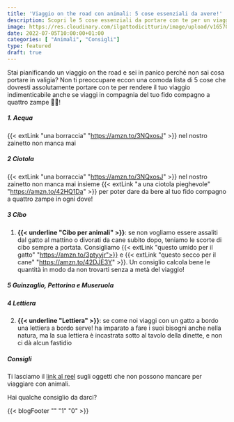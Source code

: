 ```yaml
---
title: 'Viaggio on the road con animali: 5 cose essenziali da avere!'
description: Scopri le 5 cose essenziali da portare con te per un viaggio on the road indimenticabile con il tuo animale! Leggi il nostro articolo per pianificare al meglio la tua avventura su quattro ruote.
image: https://res.cloudinary.com/ilgattodicitturin/image/upload/v1657024162/Articoli/10_cose_per_un_viaggio_ontheroad_udittt.jpg
date: 2022-07-05T10:00:00+01:00
categories: [ "Animali", "Consigli"]
type: featured
draft: true
---
```


Stai pianificando un viaggio on the road e sei in panico perché non sai cosa portare in valigia? Non ti preoccupare eccon una comoda lista di 5 cose che dovresti assolutamente portare con te per rendere il tuo viaggio indimenticabile anche se viaggi in compagnia del tuo fido compagno a quattro zampe 🐶🐱!

##### 1. Acqua
{{< extLink "una borraccia" "https://amzn.to/3NQxosJ" >}} nel nostro zainetto non manca mai 

##### 2 Ciotola
{{< extLink "una borraccia" "https://amzn.to/3NQxosJ" >}} nel nostro zainetto non manca mai insieme {{< extLink "a una ciotola pieghevole" "https://amzn.to/42HQ1Da" >}} per poter dare da bere al tuo fido compagno a quattro zampe in ogni dove!

##### 3 Cibo

1. **{{< underline "Cibo per animali" >}}**: se non vogliamo essere assaliti dal gatto al mattino o divorati da cane subito dopo, teniamo le scorte di cibo sempre a portata. Consigliamo {{< extLink "questo umido per il gatto" "https://amzn.to/3ptyyjr">}} e {{< extLink "questo secco per il cane" "https://amzn.to/42DJE3Y" >}}. Un consiglio calcola bene le quantità in modo da non trovarti senza a metà del viaggio!

##### 5 Guinzaglio, Pettorina e Museruola

##### 4 Lettiera
2. **{{< underline "Lettiera" >}}**: se come noi viaggi con un gatto a bordo una lettiera a bordo serve!  ha imparato a fare i suoi bisogni anche nella natura, ma la sua lettiera è incastrata sotto al tavolo della dinette, e non ci dà alcun fastidio

##### Consigli



Ti lasciamo il [link al reel](https://www.instagram.com/reel/CfoKWj7Da3m/?utm_source=ig_web_button_share_sheet) sugli oggetti che non possono mancare per viaggiare con animali. 

Hai qualche consiglio da darci?   

{{< blogFooter "" "1" "0" >}}